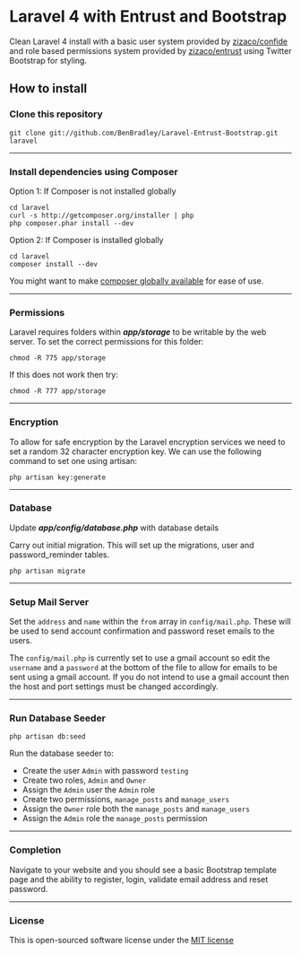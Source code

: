 # Laravel 4 with Entrust and Bootstrap

Clean Laravel 4 install with a basic user system provided by [zizaco/confide](https://github.com/zizaco/confide) and role based permissions system provided by [zizaco/entrust](https://github.com/zizaco/entrust) using Twitter Bootstrap for styling.

## How to install

### Clone this repository

	git clone git://github.com/BenBradley/Laravel-Entrust-Bootstrap.git laravel

-----

### Install dependencies using Composer

Option 1: If Composer is not installed globally

	cd laravel
	curl -s http://getcomposer.org/installer | php
	php composer.phar install --dev

Option 2: If Composer is installed globally

	cd laravel
	composer install --dev

You might want to make [composer globally available](http://andrewelkins.com/programming/php/setting-up-composer-globally-for-laravel-4/) for ease of use.

-----

### Permissions
Laravel requires folders within ***app/storage*** to be writable by the web server.
To set the correct permissions for this folder:

    chmod -R 775 app/storage

If this does not work then try:

    chmod -R 777 app/storage

-----

### Encryption
To allow for safe encryption by the Laravel encryption services we need to set a random 32 character encryption key.
We can use the following command to set one using artisan:

	php artisan key:generate

-----

### Database
Update ***app/config/database.php*** with database details

Carry out initial migration. This will set up the migrations, user and password_reminder tables.

	php artisan migrate

-----

### Setup Mail Server

Set the `address` and `name` within the `from` array in `config/mail.php`. These will be used to send account 
confirmation and password reset emails to the users.

The `config/mail.php` is currently set to use a gmail account so edit the `username` and a `password` at the bottom of the
file to allow for emails to be sent using a gmail account. If you do not intend to use a gmail account then the host and port
settings must be changed accordingly.

-----

### Run Database Seeder

	php artisan db:seed

Run the database seeder to:

- Create the user `Admin` with password `testing`
- Create two roles, `Admin` and `Owner`
- Assign the `Admin` user the `Admin` role
- Create two permissions, `manage_posts` and `manage_users`
- Assign the `Owner` role both the `manage_posts` and `manage_users`
- Assign the `Admin` role the `manage_posts` permission

-----

### Completion

Navigate to your website and you should see a basic Bootstrap template page and the ability to register, login, validate email address and reset password.

-----
### License

This is open-sourced software license under the [MIT license](http://opensource.org/licenses/MIT)
